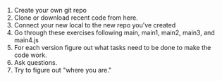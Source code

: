 1. Create your own git repo
2. Clone or download recent code from here.
3. Connect your new local to the new repo you've created
4. Go through these exercises following main, main1, main2, main3, and main4.js
5. For each version figure out what tasks need to be done to make the code work.
6. Ask questions.
7. Try to figure out "where you are."